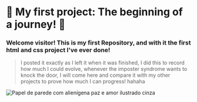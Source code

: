 # 🌱 My first project: The beginning of a journey! 🌱

### Welcome visitor! This is my first Repository, and with it the first html and css project I've ever done!

> I posted it exactly as I left it when it was finished, I did this to record how much I could evolve, whenever the imposter syndrome wants to knock the door, I will come here and compare it with my other projects to prove how much I can progress! hahaha 

![Papel de parede com alienígena paz e amor ilustrado cinza](https://user-images.githubusercontent.com/107922389/174824763-92c868f5-0fca-42f5-af3a-0ef9a8a95ca0.gif)
